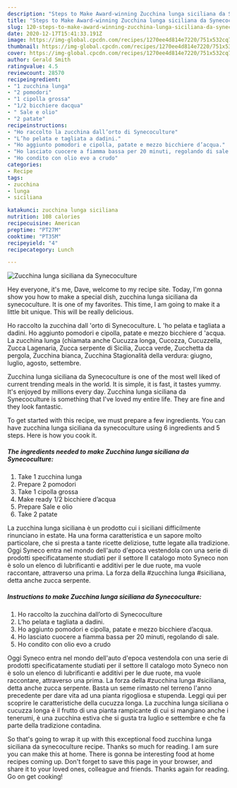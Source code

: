 ```yaml
---
description: "Steps to Make Award-winning Zucchina lunga siciliana da Synecoculture"
title: "Steps to Make Award-winning Zucchina lunga siciliana da Synecoculture"
slug: 120-steps-to-make-award-winning-zucchina-lunga-siciliana-da-synecoculture
date: 2020-12-17T15:41:33.191Z
image: https://img-global.cpcdn.com/recipes/1270ee4d814e7220/751x532cq70/zucchina-lunga-siciliana-da-synecoculture-recipe-main-photo.jpg
thumbnail: https://img-global.cpcdn.com/recipes/1270ee4d814e7220/751x532cq70/zucchina-lunga-siciliana-da-synecoculture-recipe-main-photo.jpg
cover: https://img-global.cpcdn.com/recipes/1270ee4d814e7220/751x532cq70/zucchina-lunga-siciliana-da-synecoculture-recipe-main-photo.jpg
author: Gerald Smith
ratingvalue: 4.5
reviewcount: 28570
recipeingredient:
- "1 zucchina lunga"
- "2 pomodori"
- "1 cipolla grossa"
- "1/2 bicchiere dacqua"
- " Sale e olio"
- "2 patate"
recipeinstructions:
- "Ho raccolto la zucchina dall’orto di Synecoculture"
- "L’ho pelata e tagliata a dadini."
- "Ho aggiunto pomodori e cipolla, patate e mezzo bicchiere d’acqua."
- "Ho lasciato cuocere a fiamma bassa per 20 minuti, regolando di sale."
- "Ho condito con olio evo a crudo"
categories:
- Recipe
tags:
- zucchina
- lunga
- siciliana

katakunci: zucchina lunga siciliana 
nutrition: 108 calories
recipecuisine: American
preptime: "PT27M"
cooktime: "PT35M"
recipeyield: "4"
recipecategory: Lunch

---
```



![Zucchina lunga siciliana da Synecoculture](https://img-global.cpcdn.com/recipes/1270ee4d814e7220/751x532cq70/zucchina-lunga-siciliana-da-synecoculture-recipe-main-photo.jpg)

Hey everyone, it's me, Dave, welcome to my recipe site. Today, I'm gonna show you how to make a special dish, zucchina lunga siciliana da synecoculture. It is one of my favorites. This time, I am going to make it a little bit unique. This will be really delicious.

Ho raccolto la zucchina dall &#39;orto di Synecoculture. L &#39;ho pelata e tagliata a dadini. Ho aggiunto pomodori e cipolla, patate e mezzo bicchiere d &#39;acqua. La zucchina lunga (chiamata anche Cucuzza longa, Cucozza, Cucuzzella, Zucca Lagenaria, Zucca serpente di Sicilia, Zucca verde, Zucchetta da pergola, Zucchina bianca, Zucchina Stagionalità della verdura: giugno, luglio, agosto, settembre.

Zucchina lunga siciliana da Synecoculture is one of the most well liked of current trending meals in the world. It is simple, it is fast, it tastes yummy. It's enjoyed by millions every day. Zucchina lunga siciliana da Synecoculture is something that I've loved my entire life. They are fine and they look fantastic.


To get started with this recipe, we must prepare a few ingredients. You can have zucchina lunga siciliana da synecoculture using 6 ingredients and 5 steps. Here is how you cook it.

<!--inarticleads1-->

##### The ingredients needed to make Zucchina lunga siciliana da Synecoculture:

1. Take 1 zucchina lunga
1. Prepare 2 pomodori
1. Take 1 cipolla grossa
1. Make ready 1/2 bicchiere d’acqua
1. Prepare  Sale e olio
1. Take 2 patate


La zucchina lunga siciliana è un prodotto cui i siciliani difficilmente rinunciano in estate. Ha una forma caratteristica e un sapore molto particolare, che si presta a tante ricette deliziose, tutte legate alla tradizione. Oggi Syneco entra nel mondo dell&#39;auto d&#39;epoca vestendola con una serie di prodotti specificatamente studiati per il settore Il catalogo moto Syneco non è solo un elenco di lubrificanti e additivi per le due ruote, ma vuole raccontare, attraverso una prima. La forza della #zucchina lunga #siciliana, detta anche zucca serpente. 

<!--inarticleads2-->

##### Instructions to make Zucchina lunga siciliana da Synecoculture:

1. Ho raccolto la zucchina dall’orto di Synecoculture
1. L’ho pelata e tagliata a dadini.
1. Ho aggiunto pomodori e cipolla, patate e mezzo bicchiere d’acqua.
1. Ho lasciato cuocere a fiamma bassa per 20 minuti, regolando di sale.
1. Ho condito con olio evo a crudo


Oggi Syneco entra nel mondo dell&#39;auto d&#39;epoca vestendola con una serie di prodotti specificatamente studiati per il settore Il catalogo moto Syneco non è solo un elenco di lubrificanti e additivi per le due ruote, ma vuole raccontare, attraverso una prima. La forza della #zucchina lunga #siciliana, detta anche zucca serpente. Basta un seme rimasto nel terreno l&#39;anno precedente per dare vita ad una pianta rigogliosa e stupenda. Leggi qui per scoprire le caratteristiche della cucuzza longa. La zucchina lunga siciliana o cucuzza longa è il frutto di una pianta rampicante di cui si mangiano anche i tenerumi, è una zucchina estiva che si gusta tra luglio e settembre e che fa parte della tradizione contadina. 

So that's going to wrap it up with this exceptional food zucchina lunga siciliana da synecoculture recipe. Thanks so much for reading. I am sure you can make this at home. There is gonna be interesting food at home recipes coming up. Don't forget to save this page in your browser, and share it to your loved ones, colleague and friends. Thanks again for reading. Go on get cooking!
